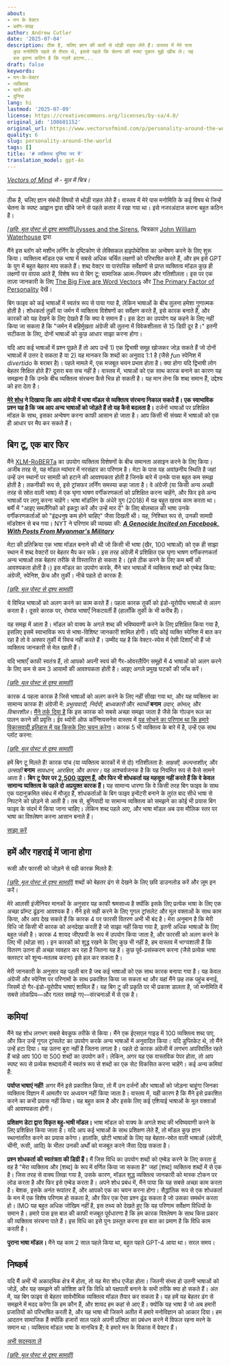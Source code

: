 ```yaml
---
about:
- मन के वेक्टर
- ब्लॉग-संग्रह
author: Andrew Cutler
date: '2025-07-04'
description: ठीक है, चलिए ज्ञान की बातों से थोड़ी राहत लेते हैं। वास्तव में मेरे पास
  कुछ मनोमिति पहले से तैयार थे, इससे पहले कि चेतना की स्पष्ट पुकार मुझे खींच ले। यह
  बस इतना कठिन है कि नज़रें हटाना...
draft: false
keywords:
- मन-के-वेक्टर
- व्यक्तित्व
- चारों-ओर
- दुनिया
lang: hi
lastmod: '2025-07-09'
license: https://creativecommons.org/licenses/by-sa/4.0/
original_id: '108601152'
original_url: https://www.vectorsofmind.com/p/personality-around-the-world
quality: 6
slug: personality-around-the-world
tags: []
title: '# व्यक्तित्व दुनिया भर में'
translation_model: gpt-4o
---
```


*[Vectors of Mind](https://www.vectorsofmind.com/p/personality-around-the-world) से - मूल में चित्र।*

---

ठीक है, चलिए ज्ञान संबंधी विषयों से थोड़ी राहत लेते हैं। वास्तव में मेरे पास मनोमिति के कई विषय थे जिन्हें चेतना के स्पष्ट आह्वान द्वारा खींचे जाने से पहले कतार में रखा गया था। इसे नजरअंदाज करना बहुत कठिन है।

[*[छवि: मूल पोस्ट से दृश्य सामग्री]*](https://substackcdn.com/image/fetch/$s_!X2nA!,f_auto,q_auto:good,fl_progressive:steep/https%3A%2F%2Fsubstack-post-media.s3.amazonaws.com%2Fpublic%2Fimages%2F62106fb3-6e73-444d-96f1-07b95ec828f9_1024x506.jpeg)[Ulysses and the Sirens](https://en.wikipedia.org/wiki/Ulysses_and_the_Sirens_\(Waterhouse\)), चित्रकार [John William Waterhouse](https://en.wikipedia.org/wiki/John_William_Waterhouse) द्वारा

मैंने इस ब्लॉग को मशीन लर्निंग के दृष्टिकोण से लेक्सिकल हाइपोथेसिस का अन्वेषण करने के लिए शुरू किया। व्यक्तित्व मॉडल एक भाषा में सबसे अधिक चर्चित लक्षणों को परिभाषित करते हैं, और हम इसे GPT के युग में बहुत बेहतर माप सकते हैं। शब्द वेक्टर या पारंपरिक सर्वेक्षणों से प्राप्त व्यक्तित्व मॉडल कुछ ही लक्षणों पर वापस आते हैं, विशेष रूप से बिग टू: सामाजिक आत्म-नियमन और गतिशीलता। इस पर एक ताज़ा जानकारी के लिए [The Big Five are Word Vectors](https://vectors.substack.com/p/the-big-five-are-word-vectors) और [The Primary Factor of Personality](https://vectors.substack.com/p/primary-factor-of-personality-part) देखें।

बिग फाइव को कई भाषाओं में स्वतंत्र रूप से पाया गया है, लेकिन भाषाओं के बीच तुलना हमेशा गुणात्मक होती है। शोधकर्ता तुर्की या जर्मन में व्यक्तित्व विशेषणों का सर्वेक्षण करते हैं, इसे कारक बनाते हैं, और कारकों को यह देखने के लिए देखते हैं कि क्या वे समान हैं। इस डेटा का उपयोग यह कहने के लिए नहीं किया जा सकता है कि "जर्मन में बहिर्मुखता अंग्रेजी की तुलना में विवेकशीलता से 15 डिग्री दूर है।" इतनी सटीकता के लिए, दोनों भाषाओं को कुछ आधार साझा करना होगा।

यदि आप कई भाषाओं में प्रश्न पूछते हैं तो आप उन्हें 1) एक द्विभाषी समूह खोजकर जोड़ सकते हैं जो दोनों भाषाओं में उत्तर दे सकता है या 2) यह मानकर कि शब्दों का अनुवाद 1:1 है (जैसे _fun_ स्पेनिश में _divertido_ के बराबर है)। पहले मामले में, एक मजबूत चयन प्रभाव होता है। क्या होगा यदि द्विभाषी लोग बेहतर शिक्षित होते हैं? दूसरा बस सच नहीं है। वास्तव में, भाषाओं को एक साथ कारक बनाने का कारण यह समझना है कि उनके बीच व्यक्तित्व संरचना कैसे भिन्न हो सकती है। यह मान लेना कि शब्द समान हैं, उद्देश्य को हरा देता है।

**[मेरे शोध](https://arxiv.org/abs/2203.02092) ने दिखाया कि आप अंग्रेजी में भाषा मॉडल से व्यक्तित्व संरचना निकाल सकते हैं। एक स्वाभाविक प्रश्न यह है कि जब आप अन्य भाषाओं को जोड़ते हैं तो यह कैसे बदलता है।** दर्जनों भाषाओं पर प्रशिक्षित मॉडल के साथ, इसका अन्वेषण करना काफी आसान हो जाता है। आप किसी भी संख्या में भाषाओं को एक ही आधार पर मैप कर सकते हैं।

## बिग टू, एक बार फिर

मैंने [XLM-RoBERTa](https://huggingface.co/xlm-roberta-base) का उपयोग व्यक्तित्व विशेषणों के बीच समानता असाइन करने के लिए किया। अजीब तरह से, यह मॉडल म्यांमार में नरसंहार का परिणाम है। मेटा के पास यह अवांछनीय स्थिति है जहां उन्हें उन स्थानों पर सामग्री को हटाने की आवश्यकता होती है जिनके बारे में उनके पास बहुत कम समझ होती है। तकनीकी रूप से, इसे ट्रांसफर लर्निंग समस्या कहा जाता है। वे अंग्रेजी (या किसी अन्य अच्छी तरह से स्रोत वाली भाषा) में एक घृणा भाषण वर्गीकरणकर्ता को प्रशिक्षित करना चाहेंगे, और फिर इसे अन्य भाषाओं पर लागू करना चाहेंगे। भाषा मॉडलिंग के अंधेरे युग (2018) में यह बहुत खराब काम करता था। बर्मी में "आइए समलैंगिकों को इकट्ठा करें और उन्हें मार दें" के लिए बोलचाल की भाषा उनके वर्गीकरणकर्ताओं को "इंद्रधनुष कम होने चाहिए" जैसा दिखती थी। यह, निश्चित रूप से, उनकी सामग्री मॉडरेशन से बच गया। NYT ने परिणाम की व्याख्या की: _**[A Genocide Incited on Facebook, With Posts From Myanmar's Military](https://www.nytimes.com/2018/10/15/technology/myanmar-facebook-genocide.html)**_

मेटा की प्रतिक्रिया एक भाषा मॉडल बनाने की थी जो किसी भी भाषा (खैर, 100 भाषाओं) को एक ही साझा स्थान में शब्द वेक्टरों पर बेहतर मैप कर सके। इस तरह अंग्रेजी में प्रशिक्षित एक घृणा भाषण वर्गीकरणकर्ता अन्य भाषाओं तक बेहतर तरीके से विस्तारित हो सकता है। (इसे ठीक करने के लिए कम बर्मी की आवश्यकता होती है।) इस मॉडल का उपयोग करके, मैंने चार भाषाओं में व्यक्तित्व शब्दों को एम्बेड किया: अंग्रेजी, स्पेनिश, फ्रेंच और तुर्की। नीचे पहले दो कारक हैं:

[*[छवि: मूल पोस्ट से दृश्य सामग्री]*](https://substackcdn.com/image/fetch/$s_!eLVQ!,f_auto,q_auto:good,fl_progressive:steep/https%3A%2F%2Fsubstack-post-media.s3.amazonaws.com%2Fpublic%2Fimages%2Fdd3ff00d-d96d-4e3b-ada4-640e3cd66089_1245x954.png)

ये विभिन्न भाषाओं को अलग करने का काम करते हैं। पहला कारक तुर्की को इंडो-यूरोपीय भाषाओं से अलग करता है। दूसरे कारक पर, रोमांस भाषाएँ निकटवर्ती हैं (हालाँकि तुर्की के भी करीब हैं)।

यह समझ में आता है। मॉडल को वाक्य के अगले शब्द की भविष्यवाणी करने के लिए प्रशिक्षित किया गया है, इसलिए इसमें स्वाभाविक रूप से भाषा-विशिष्ट जानकारी शामिल होगी। यदि कोई व्यक्ति स्पेनिश में बात कर रहा है तो वे अक्सर तुर्की में स्विच नहीं करते हैं। उम्मीद यह है कि वेक्टर-स्पेस में ऐसी दिशाएँ भी हैं जो व्यक्तित्व जानकारी से मेल खाती हैं।

यदि भाषाएँ काफी स्वतंत्र हैं, तो आपको अपनी स्वयं की गैर-ओवरलैपिंग समूहों में 4 भाषाओं को अलग करने के लिए कम से कम 3 आयामों की आवश्यकता होती है। आइए अगले प्रमुख घटकों की जाँच करें।

[*[छवि: मूल पोस्ट से दृश्य सामग्री]*](https://substackcdn.com/image/fetch/$s_!PRKA!,f_auto,q_auto:good,fl_progressive:steep/https%3A%2F%2Fsubstack-post-media.s3.amazonaws.com%2Fpublic%2Fimages%2F5eb70bd2-8684-4844-94bd-aa12adc030bf_1256x954.png)

कारक 4 पहला कारक है जिसे भाषाओं को अलग करने के लिए नहीं सीखा गया था, और यह व्यक्तित्व का सामान्य कारक है! अंग्रेजी में: _प्रभुत्ववादी, निर्दयी, बाध्यकारी_ और _स्वार्थी_ **बनाम** _उदार, कोमल,_ और _विचारशील_। [मैंने तर्क दिया है](https://vectors.substack.com/p/primary-factor-of-personality-part) कि इस कारक को सबसे अच्छा समझा जाता है जैसे कि गोल्डन रूल का पालन करने की प्रवृत्ति। ईव थ्योरी ऑफ कॉन्शियसनेस वास्तव में [यह सोचने का परिणाम था कि हमारे विकासवादी इतिहास में यह किसके लिए चयन करेगा](https://vectors.substack.com/p/consequences-of-conscience)। कारक 5 भी व्यक्तित्व के बारे में है, उन्हें एक साथ प्लॉट करना:

[*[छवि: मूल पोस्ट से दृश्य सामग्री]*](https://substackcdn.com/image/fetch/$s_!pD64!,f_auto,q_auto:good,fl_progressive:steep/https%3A%2F%2Fsubstack-post-media.s3.amazonaws.com%2Fpublic%2Fimages%2F192dc8f4-db5e-4d96-b8a5-ce16c1cbf1f6_1264x954.png)

हमें बिग टू मिलते हैं! कारक पांच (या व्यक्तित्व कारकों में से दो) गतिशीलता है: _साहसी, कल्पनाशील,_ और _उत्साही_ **बनाम** _सावधान, आरक्षित,_ और _कायर।_ यह आश्चर्यजनक है कि यह नियमित रूप से कैसे सामने आता है। **बिग टू पेपर पर [2,500 उद्धरण हैं](https://scholar.google.com/scholar?cites=11052969740325606797&as_sdt=2005&sciodt=0,5&hl=en), और फिर भी शोधकर्ता यह महसूस नहीं करते हैं कि वे केवल सामान्य व्यक्तित्व के पहले दो अप्रयुक्त कारक हैं।** यह सामान्य धारणा कि वे किसी तरह बिग फाइव के साथ एक पदानुक्रमित संबंध में मौजूद हैं, शोधकर्ताओं के बिग फाइव इन्वेंटरी बनाने के तुरंत बाद सीधे भाषा से निपटने को छोड़ने से आती है। तब से, बुनियादी या सामान्य व्यक्तित्व को समझने का कोई भी प्रयास बिग फाइव के संदर्भ में किया जाना चाहिए। लेकिन शब्द पहले आए, और भाषा मॉडल अब उस मौलिक स्तर पर भाषा का विश्लेषण करना आसान बनाते हैं।

[साझा करें](https://www.vectorsofmind.com/p/personality-around-the-world?action=share)

## हमें और गहराई में जाना होगा

रूसी और फारसी को जोड़ने से वही कारक मिलते हैं:

[*[छवि: मूल पोस्ट से दृश्य सामग्री]*](https://substackcdn.com/image/fetch/$s_!IIKx!,f_auto,q_auto:good,fl_progressive:steep/https%3A%2F%2Fsubstack-post-media.s3.amazonaws.com%2Fpublic%2Fimages%2F976f1c11-fd97-4184-a74a-a384a09b0579_2078x1715.png) शब्दों को बेहतर ढंग से देखने के लिए छवि डाउनलोड करें और ज़ूम इन करें।

मेरे आलसी इंजीनियर मानकों के अनुसार यह काफी श्रमसाध्य है क्योंकि इसके लिए प्रत्येक भाषा के लिए एक अच्छा प्रॉम्प्ट ढूंढना आवश्यक है। मैंने इसे सही करने के लिए गूगल ट्रांसलेट और मूल वक्ताओं के साथ काम किया, और आप देख सकते हैं कि कारक 4 पर फारसी वितरण अभी भी बंद है। मेरा अनुमान है कि मेरी विधि जो किसी भी कारक को अनदेखा करती है जो साझा नहीं किया गया है, इतनी अधिक भाषाओं के लिए बहुत जंकी है। कारक 4 शायद जीएफपी के रूप में उपयोग किया जाता है, और फारसी को अलग करने के लिए भी (थोड़ा सा)। इन कारकों को शुद्ध रखने के लिए कुछ भी नहीं है, हम वास्तव में भाग्यशाली हैं कि वितरण उतना ही अच्छा व्यवहार कर रहा है जितना यह है। कुछ पूर्व-प्रसंस्करण करना (जैसे प्रत्येक भाषा क्लस्टर को शून्य-मतलब करना) इसे हल कर सकता है।

मेरी जानकारी के अनुसार यह पहली बार है जब कई भाषाओं को एक साथ कारक बनाया गया है। यह केवल अंग्रेजी और स्पेनिश पर परिणामों के साथ प्रकाशित किया जा सकता था और यहां मैंने छह तक पहुंच बनाई, जिसमें दो गैर-इंडो-यूरोपीय भाषाएं शामिल हैं। यह बिग टू की प्रकृति पर भी प्रकाश डालता है, जो मनोमिति में सबसे लोकप्रिय—और गलत समझे गए—संरचनाओं में से एक है।

## कमियां

मैंने यह शोध लगभग सबसे बेवकूफ तरीके से किया। मैंने एक ईएसएल गाइड में 100 व्यक्तित्व शब्द पाए, और फिर उन्हें गूगल ट्रांसलेट का उपयोग करके अन्य भाषाओं में अनुवादित किया। यदि डुप्लिकेट थे, तो मैंने उन्हें हटा दिया। यह उतना बुरा नहीं है जितना लगता है। पहले दो कारक अंग्रेजी में लगभग अपरिवर्तित रहते हैं चाहे आप 100 या 500 शब्दों का उपयोग करें। लेकिन, अगर यह एक वास्तविक पेपर होता, तो आप स्पष्ट रूप से प्रत्येक शब्दावली में स्वतंत्र रूप से शब्दों का एक सेट विकसित करना चाहेंगे। कई अन्य कमियां हैं:

**पर्याप्त भाषाएं नहीं!** अगर मैंने इसे प्रकाशित किया, तो मैं उन दर्जनों और भाषाओं को जोड़ना चाहूंगा जिनका व्यक्तित्व विज्ञान में आमतौर पर अध्ययन नहीं किया जाता है। वास्तव में, यही कारण है कि मैंने इसे प्रकाशित करने का कभी प्रयास नहीं किया। यह बहुत काम है और इसके लिए कई एशियाई भाषाओं के मूल वक्ताओं की आवश्यकता होगी।

**प्रशिक्षण डेटा द्वारा विकृत बहु-भाषी मॉडल।** भाषा मॉडल को वाक्य के अगले शब्द की भविष्यवाणी करने के लिए प्रशिक्षित किया जाता है। यदि आप कई भाषाओं के साथ प्रशिक्षण लेते हैं, तो मॉडल कुछ ज्ञान स्थानांतरित करने का प्रयास करेगा। हालांकि, छोटी भाषाओं के लिए यह बेहतर-स्रोत वाली भाषाओं (अंग्रेजी, चीनी, रूसी, आदि) के भीतर उनकी अर्थों को मजबूत करने जैसा दिख सकता है।

**प्रश्न शोधकर्ता की स्वतंत्रता की डिग्री हैं।** मैं जिस विधि का उपयोग शब्दों को एम्बेड करने के लिए करता हूं वह है "मेरा व्यक्तित्व <mask> और [शब्द] के रूप में वर्णित किया जा सकता है" जहां [शब्द] व्यक्तित्व शब्दों में से एक है। जिस तरह से वाक्य लिखा गया है, उसके कारण, मॉडल शुद्ध व्यक्तित्व जानकारी को मास्क टोकन पर लोड करता है और फिर इसे एम्बेड करता है। अपने शोध प्रबंध में, मैंने पाया कि यह सबसे अच्छा काम करता है। बेशक, इसके अनंत रूपांतर हैं, और आपको एक का चयन करना होगा। सैद्धांतिक रूप से एक शोधकर्ता के मन में एक विशेष परिणाम हो सकता है, और फिर एक ऐसा प्रश्न ढूंढ सकता है जो उसका समर्थन करता हो। IMO यह बहुत अधिक जोखिम नहीं है, इस तथ्य को देखते हुए कि यह परिणाम सर्वेक्षण विधियों के समान है। हमारे पास इस बात की काफी मजबूत पूर्वधारणा है कि हम कारक विश्लेषण के साथ किस प्रकार की व्यक्तित्व संरचना पाते हैं। इस विधि का इसे पुनः प्रस्तुत करना इस बात का प्रमाण है कि विधि काम करती है।

**पुराना भाषा मॉडल।** मैंने यह काम 2 साल पहले किया था, बहुत पहले GPT-4 आया था। सरल समय।

## निष्कर्ष

यदि मैं अभी भी अकादमिक क्षेत्र में होता, तो यह मेरा शोध एजेंडा होता। जितनी संभव हो उतनी भाषाओं को जोड़ें, और यह समझने की कोशिश करें कि विधि को पक्षपाती बनाने के सभी तरीके क्या हो सकते हैं। अंत में, यह बिग फाइव से बेहतर सार्वभौमिक व्यक्तित्व मॉडल तैयार कर सकता है। यह हमें यह बेहतर ढंग से समझने में मदद करेगा कि हम कौन हैं, और शायद हम कहां से आए हैं। क्योंकि यह भाषा है जो अब हमारी प्रजातियों को परिभाषित करती है, और यह भाषा थी जिसने अतीत में हमारे मनोविज्ञान को आकार दिया। हम आदतन सामाजिक हैं क्योंकि हजारों साल पहले अपनी प्रतिष्ठा का प्रबंधन करने में विफल रहना मरने के समान था। व्यक्तित्व मॉडल भाषा के मानचित्र हैं; वे हमारे मन के विकास में वेक्टर हैं।

[अभी सदस्यता लें](https://www.vectorsofmind.com/subscribe?)

[*[छवि: मूल पोस्ट से दृश्य सामग्री]*](https://substackcdn.com/image/fetch/$s_!MDwl!,f_auto,q_auto:good,fl_progressive:steep/https%3A%2F%2Fsubstack-post-media.s3.amazonaws.com%2Fpublic%2Fimages%2F935dcb92-8e91-41c3-9630-2a80f2bc9a06_1024x1024.png)